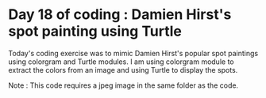 # Day 18 of coding : Damien Hirst's spot painting using Turtle

Today's coding exercise was to mimic Damien Hirst's popular spot paintings using colorgram and Turtle modules. I am using colorgram module to extract the colors from an image and using Turtle to display the spots. 

Note : This code requires a jpeg image in the same folder as the code. 